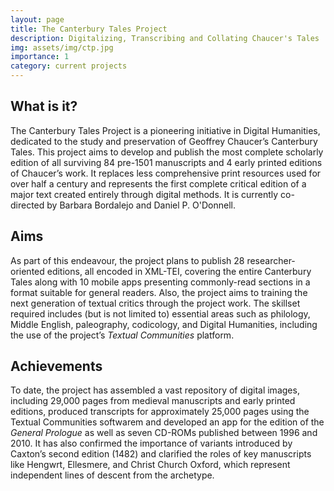 ```yaml
---
layout: page
title: The Canterbury Tales Project
description: Digitalizing, Transcribing and Collating Chaucer's Tales
img: assets/img/ctp.jpg
importance: 1
category: current projects
---
```


## What is it?
The Canterbury Tales Project is a pioneering initiative in Digital Humanities, dedicated to the study and preservation of Geoffrey Chaucer’s Canterbury Tales. This project aims to develop and publish the most complete scholarly edition of all surviving 84 pre-1501 manuscripts and 4 early printed editions of Chaucer’s work. It replaces less comprehensive print resources used for over half a century and represents the first complete critical edition of a major text created entirely through digital methods. It is currently co-directed by Barbara Bordalejo and Daniel P. O'Donnell.

## Aims
As part of this endeavour, the project plans to publish 28 researcher-oriented editions, all encoded in XML-TEI, covering the entire Canterbury Tales along with 10 mobile apps presenting commonly-read sections in a format suitable for general readers. Also, the project aims to training the next generation of textual critics through the project work. The skillset required includes (but is not limited to) essential areas such as philology, Middle English, paleography, codicology, and Digital Humanities, including the use of the project’s _Textual Communities_ platform.

## Achievements
To date, the project has assembled a vast repository of digital images, including 29,000 pages from medieval manuscripts and early printed editions, produced transcripts for approximately 25,000 pages using the Textual Communities softwarem and developed an app for the edition of the _General Prologue_ as well as seven CD-ROMs published between 1996 and 2010. It has also confirmed the importance of variants introduced by Caxton’s second edition (1482) and clarified the roles of key manuscripts like Hengwrt, Ellesmere, and Christ Church Oxford, which represent independent lines of descent from the archetype. 






